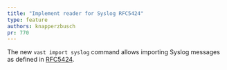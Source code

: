 ```yaml
---
title: "Implement reader for Syslog RFC5424"
type: feature
authors: knapperzbusch
pr: 770
---
```


The new `vast import syslog` command allows importing Syslog messages as defined
in [RFC5424](https://tools.ietf.org/html/rfc5424).
